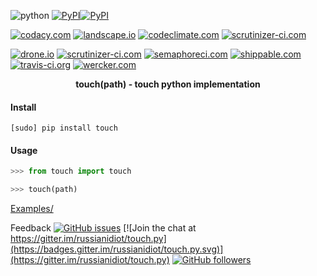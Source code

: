 <!--
README generated with readmemako.py (github.com/russianidiot/readme-mako.py) and .README dotfiles (github.com/russianidiot-dotfiles/.README)
-->

![python](https://img.shields.io/badge/language-python-blue.svg)
[![PyPI](https://img.shields.io/pypi/pyversions/touch.svg)](https://pypi.python.org/pypi/touch)[![PyPI](https://img.shields.io/pypi/v/touch.svg)](https://pypi.python.org/pypi/touch)

[![codacy.com](https://api.codacy.com/project/badge/Grade/62edd379505f4df5b5551516f1e67d1d)](https://www.codacy.com/app/russianidiot-github/touch-py/dashboard)
[![landscape.io](https://landscape.io/github/russianidiot/touch.py/master/landscape.svg?style=flat)](https://landscape.io/github/russianidiot/touch.py)
[![codeclimate.com](https://codeclimate.com/github/russianidiot/touch.py/badges/gpa.svg)](https://codeclimate.com/github/russianidiot/touch.py)
[![scrutinizer-ci.com](https://scrutinizer-ci.com/g/russianidiot/touch.py/badges/quality-score.png?b=master)](https://scrutinizer-ci.com/g/russianidiot/touch.py/)

[![drone.io](https://drone.io/github.com/russianidiot/touch.py/status.png)](https://drone.io/github.com/russianidiot/touch.py)
[![scrutinizer-ci.com](https://scrutinizer-ci.com/g/russianidiot/touch.py/badges/build.png?b=master)](https://scrutinizer-ci.com/g/russianidiot/touch.py/)
[![semaphoreci.com](https://semaphoreci.com/api/v1/russianidiot/touch-py/branches/master/shields_badge.svg)](https://semaphoreci.com/russianidiot/touch-py)
[![shippable.com](https://api.shippable.com/projects/57068cbc2a8192902e1bbbf7/badge?branch=master)](https://app.shippable.com/projects/57068cbc2a8192902e1bbbf7/status/)
[![travis-ci.org](https://api.travis-ci.org/russianidiot/touch.py.svg)](https://travis-ci.org/russianidiot/touch.py)
[![wercker.com](https://app.wercker.com/status/f4aad433c23eabaf67c27cd8ca6154f9/s/master)](https://app.wercker.com/russianidiot/touch.py/)

<p align="center">
    <b>touch(path) - touch python implementation</b>
</p>

#### Install

`[sudo] pip install touch`

#### Usage

```python
>>> from touch import touch

>>> touch(path)
```

[Examples/](https://github.com/russianidiot/touch.py/tree/master/Examples)

Feedback
[![GitHub issues](https://img.shields.io/github/issues/russianidiot/touch.py.svg)](https://github.com/russianidiot/touch.py/issues)
[![Join the chat at https://gitter.im/russianidiot/touch.py](https://badges.gitter.im/russianidiot/touch.py.svg)](https://gitter.im/russianidiot/touch.py)
[![GitHub followers](https://img.shields.io/github/followers/russianidiot.svg?style=social&label=Follow)](https://github.com/russianidiot)

